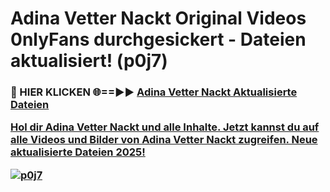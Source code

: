# Adina Vetter Nackt Original Videos 0nlyFans durchgesickert - Dateien aktualisiert! (p0j7)

<h3>🔴 HIER KLICKEN 🌐==►► <a href="https://tinyurl.com/h6vf6nb8" rel="nofollow">Adina Vetter Nackt Aktualisierte Dateien

Hol dir Adina Vetter Nackt und alle Inhalte. Jetzt kannst du auf alle Videos und Bilder von Adina Vetter Nackt zugreifen. Neue aktualisierte Dateien 2025!

[![p0j7](https://i.imgur.com/sD4kR3V.gif)](https://tinyurl.com/h6vf6nb8)
